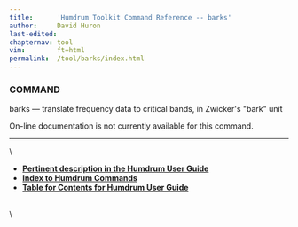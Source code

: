 ```yaml
---
title:		'Humdrum Toolkit Command Reference -- barks'
author:		David Huron
last-edited:	
chapternav:	tool
vim:		ft=html
permalink:	/tool/barks/index.html
---
```



### COMMAND

<span class="tool">barks</span> &mdash; translate frequency data to critical bands, in Zwicker's
\"bark\" unit

On-line documentation is not currently available for this command.

------------------------------------------------------------------------

\

-   [**Pertinent description in the Humdrum User
    Guide**](../guide34.html#Interval_Vectors_Using_the_iv_Command)
-   [**Index to Humdrum Commands**](../commands.toc.html)
-   [**Table for Contents for Humdrum User Guide**](../guide.toc.html)

\
\
